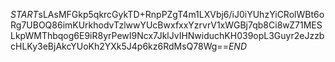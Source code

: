 $START$sLAsMFGkp5qkrcGykTD+RnpPZgT4m1LXVbj6/iJ0iYUhzYiCRolWBt6oRg7UBOQ86imKUrkhodvTzlwwYUcBwxfxxYzrvrV1xWGBj7qb8Ci8wZ71MESLkpWMThbqog6E9iR8yrPewI9Ncx7JklJvIHNwiduchKH039opL3Guyr2eJzzbcHLKy3eBjAkcYUoKh2YXk5J4p6kz6RdMsQ78Wg==$END$